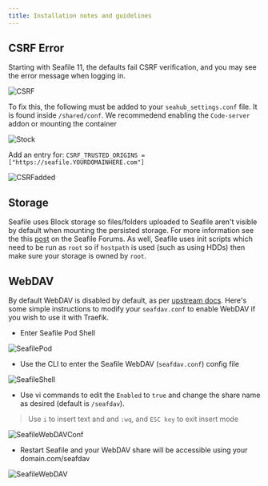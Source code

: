 ```yaml
---
title: Installation notes and guidelines
---
```


## CSRF Error

Starting with Seafile 11, the defaults fail CSRF verification, and you may see the error message when logging in.

![CSRF](./img/CSRF.png)

To fix this, the following must be added to your `seahub_settings.conf` file. It is found inside `/shared/conf`. We recommedend enabling the `Code-server` addon or mounting the container

![Stock](./img/StockSeahub_settings.png)

Add an entry for: `CSRF_TRUSTED_ORIGINS = ["https://seafile.YOURDOMAINHERE.com"]`

![CSRFadded](./img/CSRFAdded_SeaHub_Settings.png)

## Storage

Seafile uses Block storage so files/folders uploaded to Seafile aren't visible by default when mounting the persisted storage. For more information see the this [post](https://forum.seafile.com/t/maintain-file-name-after-upload/11190/3) on the Seafile Forums. As well, Seafile uses init scripts which need to be run as `root` so if `hostpath` is used (such as using HDDs) then make sure your storage is owned by `root`.

## WebDAV

By default WebDAV is disabled by default, as per [upstream docs](https://manual.seafile.com/extension/webdav/). Here's some simple instructions to modify your `seafdav.conf` to enable WebDAV if you wish to use it with Traefik.

- Enter Seafile Pod Shell

![SeafilePod](./img/SeafilePod.png)

- Use the CLI to enter the Seafile WebDAV (`seafdav.conf`) config file

![SeafileShell](./img/SeafileShell.png)

- Use vi commands to edit the `Enabled` to `true` and change the share name as desired (default is `/seafdav`).

> Use `i` to insert text and and `:wq`, and `ESC key` to exit insert mode

![SeafileWebDAVConf](./img/SeafileSeafdavConf.png)

- Restart Seafile and your WebDAV share will be accessible using your domain.com/seafdav

![SeafileWebDAV](./img/SeafileWebDAV.png)

